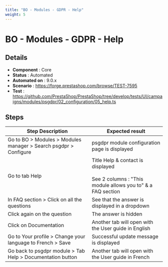 ```yaml
---
title: "BO - Modules - GDPR - Help"
weight: 5
---
```


# BO - Modules - GDPR - Help
## Details
* **Component** : Core
* **Status** : Automated
* **Automated on** : 9.0.x
* **Scenario** : https://forge.prestashop.com/browse/TEST-7595
* **Test** : https://github.com/PrestaShop/PrestaShop/tree/develop/tests/UI/campaigns/modules/psgdpr/02_configuration/05_help.ts

## Steps
| Step Description | Expected result |
| ----- | ----- |
| Go to BO > Modules > Modules manager > Search psgdpr > Configure | psgdpr module configuration page is displayed |
| Go to tab Help | Title Help & contact is displayed<br><br>See 2 columns : "This module allows you to" & a FAQ section |
| In FAQ section > Click on all the questions | See that the answer is displayed in a dropdown |
| Click again on the question | The answer is hidden |
| Click on Documentation | Another tab will open with the User guide in English |
| Go to Your profile > Change your language to French > Save | Successful update message is displayed |
| Go back to psgdpr module > Tab Help > Documentation button | Another tab will open with the User guide in French |
